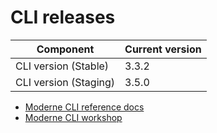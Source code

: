 # CLI releases

| Component             | Current version |
| --------------------- | --------------- |
| CLI version (Stable)  | 3.3.2           |
| CLI version (Staging) | 3.5.0           |

* [Moderne CLI reference docs](../user-documentation/moderne-cli/cli-reference.md)
* [Moderne CLI workshop](../user-documentation/workshops/moderne-cli-exercise.md)
